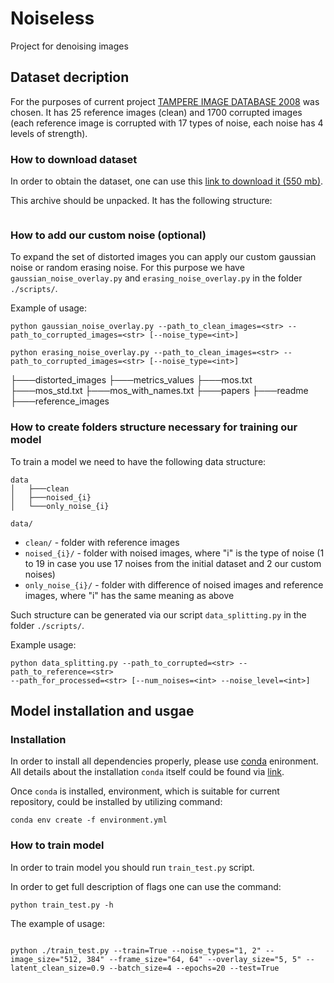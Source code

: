 # Noiseless
Project for denoising images

## Dataset decription

For the purposes of current project [TAMPERE IMAGE DATABASE 2008]( http://www.ponomarenko.info/tid2008.htm ) was chosen. It has 25 reference images (clean) and 1700 corrupted images (each reference image is corrupted with 17 types of noise, each noise has 4 levels of strength).

### How to download dataset

In order to obtain the dataset, one can use this [link to download it (550 mb)](http://www.ponomarenko.info/tid/tid2008.rar).

This archive should be unpacked. It has the following structure:

```

```

### How to add our custom noise (optional)

To expand the set of distorted images you can apply our custom gaussian noise or random erasing noise. For this purpose we have ```gaussian_noise_overlay.py``` and ```erasing_noise_overlay.py```  in the folder ```./scripts/```.

Example of usage:

```
python gaussian_noise_overlay.py --path_to_clean_images=<str> --path_to_corrupted_images=<str> [--noise_type=<int>]
```

```
python erasing_noise_overlay.py --path_to_clean_images=<str> --path_to_corrupted_images=<str> [--noise_type=<int>]
```
├───distorted_images
├───metrics_values
├───mos.txt
├───mos_std.txt
├───mos_with_names.txt
├───papers
├───readme
├───reference_images


### How to create folders structure necessary for training our model

To train a model we need to have the following data structure:

```
data
│   ├───clean
│   ├───noised_{i}
│   └───only_noise_{i}
```

```data/```

- ```clean/``` - folder with reference images
- ```noised_{i}/``` -  folder with noised images, where "i" is the type of noise (1 to 19 in case you use 17 noises from the initial dataset and 2 our custom noises)
- ```only_noise_{i}/``` - folder with difference of noised images and reference images, where "i" has the same meaning as above

Such structure can be generated via our script ```data_splitting.py```  in the folder ```./scripts/```.

Example usage:

```
python data_splitting.py --path_to_corrupted=<str> --path_to_reference=<str> 
--path_for_processed=<str> [--num_noises=<int> --noise_level=<int>]
```


## Model installation and usgae

### Installation

In order to install all dependencies properly, please use [conda](https://docs.conda.io/en/latest/) enironment.
All details about the installation `conda` itself could be found via [link](https://docs.conda.io/projects/conda/en/latest/user-guide/install/).

Once `conda` is installed, environment, which is suitable for current repository, could be installed by utilizing command:

```
conda env create -f environment.yml
```


### How to train model

In order to train model you should run `train_test.py` script.

In order to get full description of flags one can use the command:

```
python train_test.py -h
```

The example of usage:

```

python ./train_test.py --train=True --noise_types="1, 2" --image_size="512, 384" --frame_size="64, 64" --overlay_size="5, 5" --latent_clean_size=0.9 --batch_size=4 --epochs=20 --test=True
```
